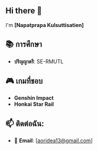 ## Hi there 👋
I'm **[Napatprapa Kulsuttisatien]**

## 📚 การศึกษา
- **ปริญญาตรี**: SE-RMUTL

## 🎮 เกมที่ชอบ
- **Genshin Impact** 
- **Honkai Star Rail** 

## 📫 ติดต่อฉัน:
- 📧 **Email**: [aoridea13@gmail.com]



